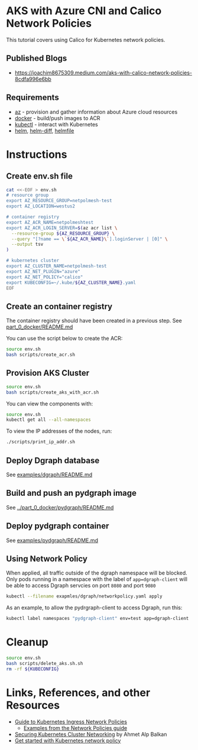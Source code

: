 # AKS with Azure CNI and Calico Network Policies

This tutorial covers using Calico for Kubernetes network policies.

## Published Blogs

* https://joachim8675309.medium.com/aks-with-calico-network-policies-8cdfa996e6bb

## Requirements

* [az](https://docs.microsoft.com/cli/azure/install-azure-cli) - provision and gather information about Azure cloud resources
* [docker](https://docs.docker.com/get-docker/) - build/push images to ACR
* [kubectl](https://kubernetes.io/docs/tasks/tools/) - interact with Kubernetes
* [helm](https://helm.sh/docs/intro/install/), [helm-diff](https://github.com/databus23/helm-diff), [helmfile](https://github.com/roboll/helmfile)

# Instructions

## Create env.sh file

```bash
cat <<-EOF > env.sh
# resource group
export AZ_RESOURCE_GROUP=netpolmesh-test
export AZ_LOCATION=westus2

# container registry
export AZ_ACR_NAME=netpolmeshtest
export AZ_ACR_LOGIN_SERVER=$(az acr list \
  --resource-group ${AZ_RESOURCE_GROUP} \
  --query "[?name == \`${AZ_ACR_NAME}\`].loginServer | [0]" \
  --output tsv
)

# kubernetes cluster
export AZ_CLUSTER_NAME=netpolmesh-test
export AZ_NET_PLUGIN="azure"
export AZ_NET_POLICY="calico"
export KUBECONFIG=~/.kube/${AZ_CLUSTER_NAME}.yaml
EOF
```

## Create an container registry

The container registry should have been created in a previous step. See [part_0_docker/README.md](../part_0_docker/README.md)

You can use the script below to create the ACR:

```bash
source env.sh
bash scripts/create_acr.sh
```

## Provision AKS Cluster

```bash
source env.sh
bash scripts/create_aks_with_acr.sh
```

You can view the components with:

```bash
source env.sh
kubectl get all --all-namespaces
```

To view the IP addresses of the nodes, run:

```bash
./scripts/print_ip_addr.sh
```

## Deploy Dgraph database

See [examples/dgraph/README.md](examples/dgraph/README.md)

## Build and push an pydgraph image

See [../part_0_docker/pydgraph/README.md](part_0_docker/pydgraph/README.md)

## Deploy pydgraph container

See [examples/pydgraph/README.md](examples/pydgraph/README.md)

## Using Network Policy

When applied, all traffic outside of the dgraph namespace will be blocked. Only pods running in a namespace with the label of `app=dgraph-client` will be able to access Dgraph servcies on port `8080` and port `9080`

```bash
kubectl --filename exapmles/dgraph/networkpolicy.yaml apply
```
As an example, to allow the pydrgraph-client to access Dgraph, run this:

```bash
kubectl label namespaces "pydgraph-client" env=test app=dgraph-client
```

# Cleanup

```bash
source env.sh
bash scripts/delete_aks.sh.sh
rm -rf ${KUBECONFIG}
```

# Links, References, and other Resources

* [Guide to Kubernetes Ingress Network Policies](https://www.openshift.com/blog/guide-to-kubernetes-ingress-network-policies)
  * [Examples from the Network Policies guide](https://github.com/stackrox/network-policy-examples)
* [Securing Kubernetes Cluster Networking](https://ahmet.im/blog/kubernetes-network-policy/) by Ahmet Alp Balkan
* [Get started with Kubernetes network policy](https://docs.projectcalico.org/security/kubernetes-network-policy)
